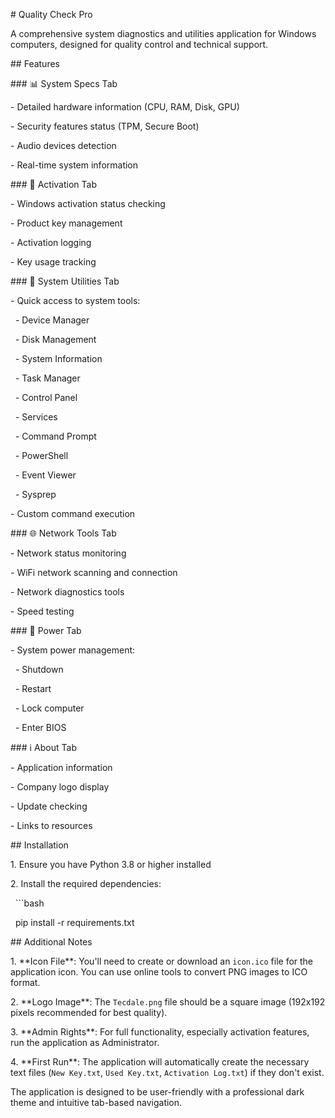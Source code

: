 \# Quality Check Pro



A comprehensive system diagnostics and utilities application for Windows computers, designed for quality control and technical support.



\## Features



\### 📊 System Specs Tab

\- Detailed hardware information (CPU, RAM, Disk, GPU)

\- Security features status (TPM, Secure Boot)

\- Audio devices detection

\- Real-time system information



\### 🔑 Activation Tab

\- Windows activation status checking

\- Product key management

\- Activation logging

\- Key usage tracking



\### 🔧 System Utilities Tab

\- Quick access to system tools:

  - Device Manager

  - Disk Management

  - System Information

  - Task Manager

  - Control Panel

  - Services

  - Command Prompt

  - PowerShell

  - Event Viewer

  - Sysprep

\- Custom command execution



\### 🌐 Network Tools Tab

\- Network status monitoring

\- WiFi network scanning and connection

\- Network diagnostics tools

\- Speed testing



\### 🔌 Power Tab

\- System power management:

  - Shutdown

  - Restart

  - Lock computer

  - Enter BIOS



\### ℹ️ About Tab

\- Application information

\- Company logo display

\- Update checking

\- Links to resources



\## Installation



1\. Ensure you have Python 3.8 or higher installed

2\. Install the required dependencies:

   ```bash

   pip install -r requirements.txt




\## Additional Notes



1\. \*\*Icon File\*\*: You'll need to create or download an `icon.ico` file for the application icon. You can use online tools to convert PNG images to ICO format.



2\. \*\*Logo Image\*\*: The `Tecdale.png` file should be a square image (192x192 pixels recommended for best quality).



3\. \*\*Admin Rights\*\*: For full functionality, especially activation features, run the application as Administrator.



4\. \*\*First Run\*\*: The application will automatically create the necessary text files (`New Key.txt`, `Used Key.txt`, `Activation Log.txt`) if they don't exist.



The application is designed to be user-friendly with a professional dark theme and intuitive tab-based navigation.

